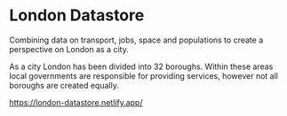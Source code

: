 # London Datastore

Combining data on transport, jobs, space and populations to create a perspective on London as a city.

As a city London has been divided into 32 boroughs. Within these areas local governments are responsible for providing services, however not all boroughs are created equally.

https://london-datastore.netlify.app/
